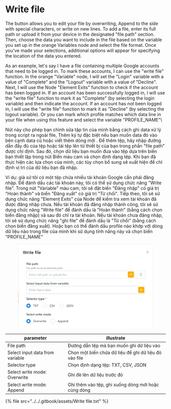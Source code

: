 # Write file

The button allows you to edit your file by overwriting, Append to the side with special characters, or write on new lines. To add a file, enter its full path or upload it from your device in the designated "file path" section. Then, choose the data you want to include in the file based on the variable you set up in the orange Variables node and select the file format. Once you've made your selections, additional options will appear for specifying the location of the data you entered.&#x20;

As an example, let's say I have a file containing multiple Google accounts that need to be logged in. To mark these accounts, I can use the "write file" function. In the orange "Variable" node, I will set the "Login" variable with a value of "Complete" and the "Logout" variable with a value of "Decline". Next, I will use the Node "Element Exits" function to check if the account has been logged in. If an account has been successfully logged in, I will use the "write file" function to mark it as "Complete" (by selecting the login variable) and then indicate the account. If an account has not been logged in, I will use the "write file" function to mark it as "Decline" (by selecting the logout variable). Or you can mark which profile matches which data line in your file when using this feature and select the variable "PROFILE\_NAME"\


Nút này cho phép bạn chỉnh sửa tập tin của mình bằng cách ghi data xử lý trong script ra ngoài file, Thêm ký tự đặc biệt nếu bạn muốn data đó vào bên cạnh data cũ hoặc viết thêm dòng mới . Để thêm tệp, hãy nhập đường dẫn đầy đủ của tệp hoặc tải tệp lên từ thiết bị của bạn trong phần "file path" được chỉ định. Sau đó, chọn dữ liệu bạn muốn đưa vào tệp dựa trên biến bạn thiết lập trong nút Biến màu cam và chọn định dạng tệp. Khi bạn đã thực hiện các lựa chọn của mình, các tùy chọn bổ sung sẽ xuất hiện để chỉ định vị trí của dữ liệu bạn đã nhập.&#x20;

Ví dụ: giả sử tôi có một tệp chứa nhiều tài khoản Google cần phải đăng nhập. Để đánh dấu các tài khoản này, tôi có thể sử dụng chức năng "Write file". Trong nút "Variable" màu cam, tôi sẽ đặt biến "Đăng nhập" có giá trị "Hoàn thành" và biến "Đăng xuất" có giá trị "Từ chối". Tiếp theo, tôi sẽ sử dụng chức năng "Element Exits" của Node để kiểm tra xem tài khoản đã được đăng nhập chưa. Nếu tài khoản đã đăng nhập thành công, tôi sẽ sử dụng chức năng "Write file" để đánh dấu là "Hoàn thành" (bằng cách chọn biến đăng nhập) và sau đó chỉ ra tài khoản. Nếu tài khoản chưa đăng nhập, tôi sẽ sử dụng chức năng "ghi file" để đánh dấu là "Từ chối" (bằng cách chọn biến đăng xuất). Hoặc bạn có thể đánh dấu profile nào khớp với dòng dữ liệu nào trong file của mình khi sử dụng tính năng này và chọn biến "PROFILE\_NAME"



<figure><img src="../../.gitbook/assets/Write file (1).PNG" alt=""><figcaption></figcaption></figure>

| parameter                       | illustrate                                            |
| ------------------------------- | ----------------------------------------------------- |
| File path                       | Đường dẫn tệp mà bạn muốn ghi dữ liệu vào             |
| Select input data from variable | Chọn một biến chứa dữ liệu để ghi dữ liệu đó vào file |
| Selector type                   | Chọn định dạng tệp: TXT, CSV, JSON                    |
| Select write mode: Overwrite    | Ghi đè lên dữ liệu trước đó                           |
| Select write mode: Append       | Ghi thêm vào tệp, ghi xuống dòng mới hoặc cùng dòng   |

{% file src="../../.gitbook/assets/Write file.txt" %}
